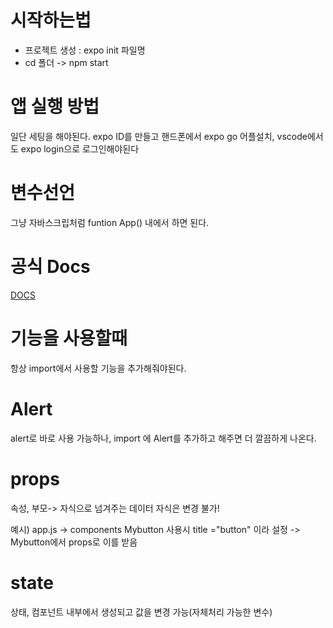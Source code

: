 # 시작하는법
- 프로젝트 생성 : expo init 파일명
- cd 폴더 -> npm start

# 앱 실행 방법
일단 세팅을 해야된다.
expo ID를 만들고 핸드폰에서 expo go 어플설치, vscode에서도
expo login으로 로그인해야된다

# 변수선언
그냥 자바스크립처럼 funtion App() 내에서 하면 된다.

# 공식 Docs
[DOCS](https://reactnative.dev/docs/button)

# 기능을 사용할때
항상 import에서 사용할 기능을 추가해줘야된다.

# Alert
alert로 바로 사용 가능하나, import 에 Alert를 추가하고 해주면 더 깔끔하게 나온다.

# props
속성, 부모-> 자식으로 넘겨주는 데이터
자식은 변경 불가!  

예시) app.js -> components Mybutton 사용시 title ="button" 이라 설정 -> Mybutton에서 props로 이를 받음

# state
상태, 컴포넌트 내부에서 생성되고 값을 변경 가능(자체처리 가능한 변수)